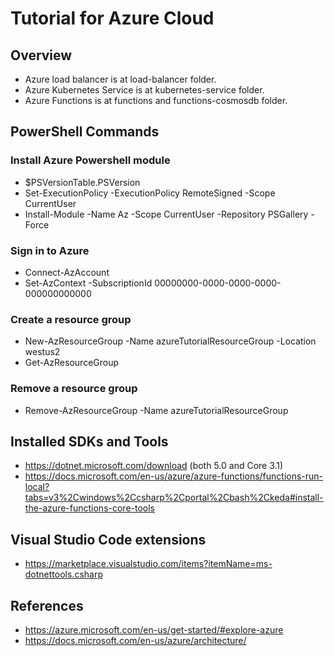 # Tutorial for Azure Cloud

## Overview

- Azure load balancer is at load-balancer folder.
- Azure Kubernetes Service is at kubernetes-service folder.
- Azure Functions is at functions and functions-cosmosdb folder.

## PowerShell Commands

### Install Azure Powershell module

- $PSVersionTable.PSVersion
- Set-ExecutionPolicy -ExecutionPolicy RemoteSigned -Scope CurrentUser
- Install-Module -Name Az -Scope CurrentUser -Repository PSGallery -Force

### Sign in to Azure

- Connect-AzAccount
- Set-AzContext -SubscriptionId 00000000-0000-0000-0000-000000000000

### Create a resource group

- New-AzResourceGroup -Name azureTutorialResourceGroup -Location westus2
- Get-AzResourceGroup

### Remove a resource group

- Remove-AzResourceGroup -Name azureTutorialResourceGroup

## Installed SDKs and Tools

- https://dotnet.microsoft.com/download (both 5.0 and Core 3.1)
- https://docs.microsoft.com/en-us/azure/azure-functions/functions-run-local?tabs=v3%2Cwindows%2Ccsharp%2Cportal%2Cbash%2Ckeda#install-the-azure-functions-core-tools

## Visual Studio Code extensions

- https://marketplace.visualstudio.com/items?itemName=ms-dotnettools.csharp

## References

- https://azure.microsoft.com/en-us/get-started/#explore-azure
- https://docs.microsoft.com/en-us/azure/architecture/
